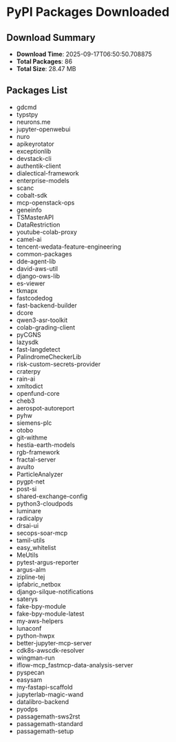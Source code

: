# PyPI Packages Downloaded

## Download Summary
- **Download Time**: 2025-09-17T06:50:50.708875
- **Total Packages**: 86
- **Total Size**: 28.47 MB

## Packages List
- gdcmd
- typstpy
- neurons.me
- jupyter-openwebui
- nuro
- apikeyrotator
- exceptionlib
- devstack-cli
- authentik-client
- dialectical-framework
- enterprise-models
- scanc
- cobalt-sdk
- mcp-openstack-ops
- geneinfo
- TSMasterAPI
- DataRestriction
- youtube-colab-proxy
- camel-ai
- tencent-wedata-feature-engineering
- common-packages
- dde-agent-lib
- david-aws-util
- django-ows-lib
- es-viewer
- tkmapx
- fastcodedog
- fast-backend-builder
- dcore
- qwen3-asr-toolkit
- colab-grading-client
- pyCGNS
- lazysdk
- fast-langdetect
- PalindromeCheckerLib
- risk-custom-secrets-provider
- craterpy
- rain-ai
- xmltodict
- openfund-core
- cheb3
- aerospot-autoreport
- pyhw
- siemens-plc
- otobo
- git-withme
- hestia-earth-models
- rgb-framework
- fractal-server
- avulto
- ParticleAnalyzer
- pygpt-net
- post-si
- shared-exchange-config
- python3-cloudpods
- luminare
- radicalpy
- drsai-ui
- secops-soar-mcp
- tamil-utils
- easy_whitelist
- MeUtils
- pytest-argus-reporter
- argus-alm
- zipline-tej
- ipfabric_netbox
- django-silque-notifications
- saterys
- fake-bpy-module
- fake-bpy-module-latest
- my-aws-helpers
- lunaconf
- python-hwpx
- better-jupyter-mcp-server
- cdk8s-awscdk-resolver
- wingman-run
- iflow-mcp_fastmcp-data-analysis-server
- pyspecan
- easysam
- my-fastapi-scaffold
- jupyterlab-magic-wand
- datalibro-backend
- pyodps
- passagemath-sws2rst
- passagemath-standard
- passagemath-setup
